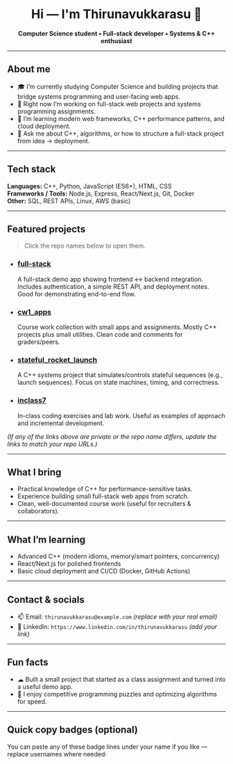 <!-- Hi there 👋 I'm Thirunavukkarasu (thiruna31) -->

<h1 align="center">Hi — I'm Thirunavukkarasu 👋</h1>
<p align="center">
  <strong>Computer Science student • Full-stack developer • Systems & C++ enthusiast</strong>
</p>

---

## About me
- 🎓 I’m currently studying Computer Science and building projects that bridge systems programming and user-facing web apps.  
- 🔭 Right now I’m working on full-stack web projects and systems programming assignments.  
- 🌱 I’m learning modern web frameworks, C++ performance patterns, and cloud deployment.  
- 💬 Ask me about C++, algorithms, or how to structure a full-stack project from idea → deployment.

---

## Tech stack
**Languages:** C++, Python, JavaScript (ES6+), HTML, CSS  
**Frameworks / Tools:** Node.js, Express, React/Next.js, Git, Docker  
**Other:** SQL, REST APIs, Linux, AWS (basic)

---

## Featured projects
> Click the repo names below to open them.

- ### [full-stack](https://github.com/thiruna31/full-stack)  
  A full-stack demo app showing frontend <-> backend integration. Includes authentication, a simple REST API, and deployment notes. Good for demonstrating end-to-end flow.

- ### [cw1_apps](https://github.com/thiruna31/cw1_apps)  
  Course work collection with small apps and assignments. Mostly C++ projects plus small utilities. Clean code and comments for graders/peers.

- ### [stateful_rocket_launch](https://github.com/thiruna31/stateful_rocket_launch)  
  A C++ systems project that simulates/controls stateful sequences (e.g., launch sequences). Focus on state machines, timing, and correctness.

- ### [inclass7](https://github.com/thiruna31/inclass7)  
  In-class coding exercises and lab work. Useful as examples of approach and incremental development.

*(If any of the links above are private or the repo name differs, update the links to match your repo URLs.)*

---

## What I bring
- Practical knowledge of C++ for performance-sensitive tasks.  
- Experience building small full-stack web apps from scratch.  
- Clean, well-documented course work (useful for recruiters & collaborators).

---

## What I’m learning
- Advanced C++ (modern idioms, memory/smart pointers, concurrency)  
- React/Next.js for polished frontends  
- Basic cloud deployment and CI/CD (Docker, GitHub Actions)

---

## Contact & socials
- 📫 Email: `thirunavukkarasu@example.com` *(replace with your real email)*  
- 🔗 LinkedIn: `https://www.linkedin.com/in/thirunavukkarasu` *(add your link)*

---

## Fun facts
- ☁ Built a small project that started as a class assignment and turned into a useful demo app.  
- 🧩 I enjoy competitive programming puzzles and optimizing algorithms for speed.

---

## Quick copy badges (optional)
You can paste any of these badge lines under your name if you like — replace usernames where needed:

